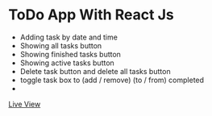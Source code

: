 # ToDo App With React Js

<ul>
  <li>Adding task by date and time</li>
  <li>Showing all tasks button</li>
  <li>Showing finished tasks button</li>
  <li>Showing active tasks button</li>
  <li>Delete task button and delete all tasks button</li>
  <li>toggle task box to (add / remove) (to / from) completed</li>
  <li></li>
</ul>
  
<a href="https://ziad-ahmed22.github.io/todo-app-react" target="_blank">Live View</a>
